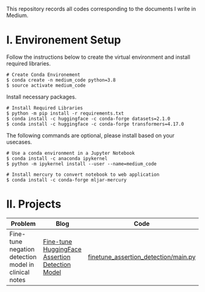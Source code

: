 This repository records all codes corresponding to the documents I write in Medium.

# I. Environement Setup
Follow the instructions below to create the virtual environment and install required libraries.
```
# Create Conda Environement
$ conda create -n medium_code python=3.8
$ source activate medium_code
```

Install necessary packages.
```
# Install Required Libraries
$ python -m pip install -r requirements.txt
$ conda install -c huggingface -c conda-forge datasets=2.1.0
$ conda install -c huggingface -c conda-forge transformers=4.17.0
```

The following commands are optional, please install based on your usecases.
```
# Use a conda environment in a Jupyter Notebook
$ conda install -c anaconda ipykernel
$ python -m ipykernel install --user --name=medium_code

# Install mercury to convert notebook to web application
$ conda install -c conda-forge mljar-mercury
```

# II. Projects
|Problem |Blog  | Code|
--- | --- | ---|
|Fine-tune negation detection model in clinical notes|[Fine-tune HuggingFace Assertion Detection Model](https://medium.com/@qingqing.cai/fine-tune-huggingface-assertion-detection-model-2d400da63619)|[finetune_assertion_detection/main.py](https://github.com/purplebear-cai/medium_codes/blob/main/src/finetune_assertion_detection/main.py)|
